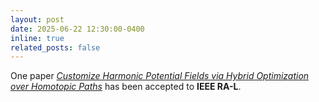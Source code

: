 ```yaml
---
layout: post
date: 2025-06-22 12:30:00-0400
inline: true
related_posts: false
---
```


One paper <a href="https://shuaikang-wang.github.io/" target="_blank"><i>Customize Harmonic Potential Fields via Hybrid Optimization over Homotopic Paths</i></a> has been accepted to <b>IEEE RA-L</b>.

